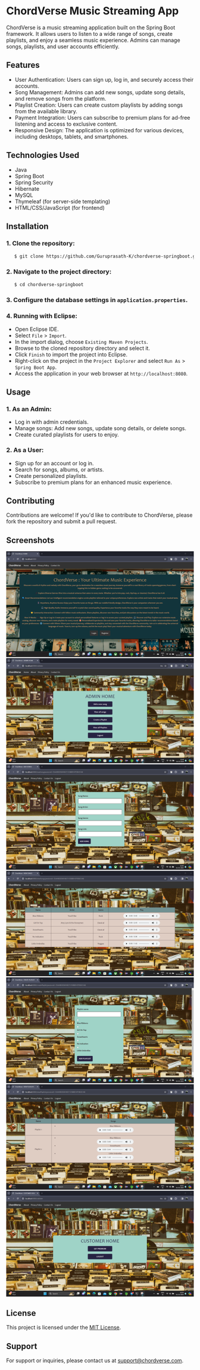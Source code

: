 # ChordVerse Music Streaming App

ChordVerse is a music streaming application built on the Spring Boot framework. It allows users to listen to a wide range of songs, create playlists, and enjoy a seamless music experience. Admins can manage songs, playlists, and user accounts efficiently.

## Features

- User Authentication: Users can sign up, log in, and securely access their accounts.
- Song Management: Admins can add new songs, update song details, and remove songs from the platform.
- Playlist Creation: Users can create custom playlists by adding songs from the available library.
- Payment Integration: Users can subscribe to premium plans for ad-free listening and access to exclusive content.
- Responsive Design: The application is optimized for various devices, including desktops, tablets, and smartphones.

## Technologies Used

- Java
- Spring Boot
- Spring Security
- Hibernate
- MySQL
- Thymeleaf (for server-side templating)
- HTML/CSS/JavaScript (for frontend)

## Installation

### 1. Clone the repository:

 ```bash
    $ git clone https://github.com/Guruprasath-K/chordverse-springboot.git
 ```

### 2. Navigate to the project directory:

 ```bash
    $ cd chordverse-springboot
 ```

### 3. Configure the database settings in `application.properties`.

### 4. Running with Eclipse:
- Open Eclipse IDE.
- Select `File` > `Import`.
- In the import dialog, choose `Existing Maven Projects`.
- Browse to the cloned repository directory and select it.
- Click `Finish` to import the project into Eclipse.
- Right-click on the project in the `Project Explorer` and select `Run As` > `Spring Boot App`.
- Access the application in your web browser at `http://localhost:8080`.

## Usage

### 1. As an Admin:
- Log in with admin credentials.
- Manage songs: Add new songs, update song details, or delete songs.
- Create curated playlists for users to enjoy.

### 2. As a User:
- Sign up for an account or log in.
- Search for songs, albums, or artists.
- Create personalized playlists.
- Subscribe to premium plans for an enhanced music experience.

## Contributing

Contributions are welcome! If you'd like to contribute to ChordVerse, please fork the repository and submit a pull request.

## Screenshots

<img src="img/img1.png">
<br/>
<img src="img/img2.png">
<br/>
<img src="img/img3.png">
<br/>
<img src="img/img4.png">
<br/>
<img src="img/img5.png">
<br/>
<img src="img/img6.png">
<br/>
<img src="img/img7.png">
<br/>

## License

This project is licensed under the [MIT License](LICENSE).

## Support

For support or inquiries, please contact us at support@chordverse.com.
